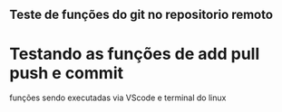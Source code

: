 ## Teste de funções do git no repositorio remoto
# Testando as funções de add pull push e commit
funções sendo executadas via VScode e terminal do linux